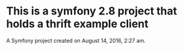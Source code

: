 This is a symfony 2.8 project that holds a thrift example client
======

A Symfony project created on August 14, 2016, 2:27 am.

